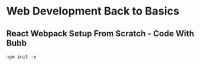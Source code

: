 # Web Development Back to Basics

## React Webpack Setup From Scratch - Code With Bubb

`npm init -y`